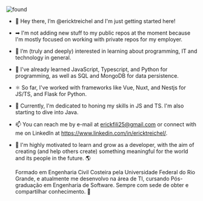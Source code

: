 ![found](https://user-images.githubusercontent.com/106178471/176327973-acd20274-76a5-4f5c-8556-be5d65d489b2.jpg)



- 👋 Hey there, I’m @ericktreichel and I'm just getting started here!
- ➡ I'm not adding new stuff to my public repos at the moment because I'm mostly focused on working with private repos for my employer. 
- 👀 I’m (truly and deeply) interested in learning about programming, IT and technology in general.
- 🐥 I've already learned JavaScript, Typescript, and Python for programming, as well as SQL and MongoDB for data persistence.
- ⚛ So far, I've worked with frameworks like Vue, Nuxt, and Nestjs for JS/TS, and Flask for Python.
- 🌱 Currently, I'm dedicated to honing my skills in JS and TS. I'm also starting to dive into Java.
- 📫 You can reach me by e-mail at erickfili25@gmail.com or connect with me on LinkedIn at https://www.linkedin.com/in/ericktreichel/.
- 🚀 I'm highly motivated to learn and grow as a developer, with the aim of creating (and help others create) something meaningful for the world and its people in the future. 🌎

  Formado em Engenharia Civil Costeira pela Universidade Federal do Rio Grande, e atualmente me desenvolvo na área de TI, cursando Pós-graduação em Engenharia de Software.
Sempre com sede de obter e compartilhar conhecimento. 🔁

<!---
ericktreichel/ericktreichel is a ✨ special ✨ repository because its `README.md` (this file) appears on your GitHub profile.
You can click the Preview link to take a look at your changes.
--->
